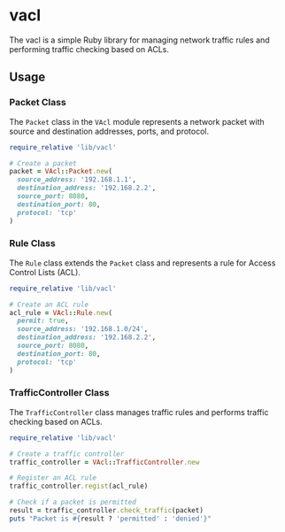 # vacl

The vacl is a simple Ruby library for managing network traffic rules and performing traffic checking based on ACLs.

## Usage

### Packet Class

The `Packet` class in the `VAcl` module represents a network packet with source and destination addresses, ports, and protocol.

```ruby
require_relative 'lib/vacl'

# Create a packet
packet = VAcl::Packet.new(
  source_address: '192.168.1.1',
  destination_address: '192.168.2.2',
  source_port: 8080,
  destination_port: 80,
  protocol: 'tcp'
)
```

### Rule Class

The `Rule` class extends the `Packet` class and represents a rule for Access Control Lists (ACL).

```ruby
require_relative 'lib/vacl'

# Create an ACL rule
acl_rule = VAcl::Rule.new(
  permit: true,
  source_address: '192.168.1.0/24',
  destination_address: '192.168.2.2',
  source_port: 8080,
  destination_port: 80,
  protocol: 'tcp'
)
```

### TrafficController Class

The `TrafficController` class manages traffic rules and performs traffic checking based on ACLs.

```ruby
require_relative 'lib/vacl'

# Create a traffic controller
traffic_controller = VAcl::TrafficController.new

# Register an ACL rule
traffic_controller.regist(acl_rule)

# Check if a packet is permitted
result = traffic_controller.check_traffic(packet)
puts "Packet is #{result ? 'permitted' : 'denied'}"
```
